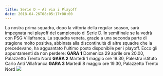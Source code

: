 ```yaml
---
title: Serie D – Al via i Playoff
date: 2018-04-26T08:05:17+00:00
---
```

La nostra prima squadra, dopo la vittoria della regular season, sarà impegnata nei playoff del campionato di Serie D. In semifinale se la vedrà con PSG Villafranca. La squadra veneta, grazie a una seconda parte di stagione molto positiva, abbinata alla discontinuità di altre squadre che la precedevano, ha agguantato l'ultimo posto disponibile per i playoff. Ecco gli appuntamenti da non perdere: **GARA 1** Domenica 29 aprile ore 20.00, Palazzetto Trento Nord **GARA 2** Martedì 1 maggio ore 18.30, Palestra istituto Carlo Anti Villafranca **GARA 3** Martedì 8 maggio ore 19.30, Palazzetto Trento Nord ![](http://www.basketgardolo.it/wp-content/uploads/2017/11/franceschi-eurocar.jpg)